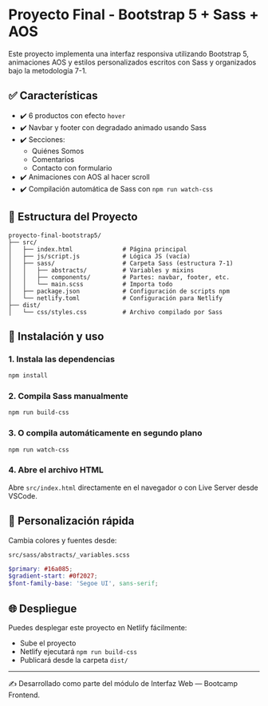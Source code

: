 # Proyecto Final - Bootstrap 5 + Sass + AOS

Este proyecto implementa una interfaz responsiva utilizando Bootstrap 5, animaciones AOS y estilos personalizados escritos con Sass y organizados bajo la metodología 7-1.

## ✅ Características

- ✔️ 6 productos con efecto `hover`
- ✔️ Navbar y footer con degradado animado usando Sass
- ✔️ Secciones:
  - Quiénes Somos
  - Comentarios
  - Contacto con formulario
- ✔️ Animaciones con AOS al hacer scroll
- ✔️ Compilación automática de Sass con `npm run watch-css`

## 📁 Estructura del Proyecto

```
proyecto-final-bootstrap5/
├── src/
│   ├── index.html              # Página principal
│   ├── js/script.js            # Lógica JS (vacía)
│   ├── sass/                   # Carpeta Sass (estructura 7-1)
│   │   ├── abstracts/          # Variables y mixins
│   │   ├── components/         # Partes: navbar, footer, etc.
│   │   └── main.scss           # Importa todo
│   ├── package.json            # Configuración de scripts npm
│   └── netlify.toml            # Configuración para Netlify
├── dist/
│   └── css/styles.css          # Archivo compilado por Sass
```

## 🚀 Instalación y uso

### 1. Instala las dependencias

```bash
npm install
```

### 2. Compila Sass manualmente

```bash
npm run build-css
```

### 3. O compila automáticamente en segundo plano

```bash
npm run watch-css
```

### 4. Abre el archivo HTML

Abre `src/index.html` directamente en el navegador o con Live Server desde VSCode.

## 🎨 Personalización rápida

Cambia colores y fuentes desde:

`src/sass/abstracts/_variables.scss`

```scss
$primary: #16a085;
$gradient-start: #0f2027;
$font-family-base: 'Segoe UI', sans-serif;
```

## 🌐 Despliegue

Puedes desplegar este proyecto en Netlify fácilmente:
- Sube el proyecto
- Netlify ejecutará `npm run build-css`
- Publicará desde la carpeta `dist/`

---

✍️ Desarrollado como parte del módulo de Interfaz Web — Bootcamp Frontend.